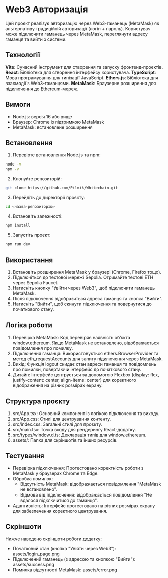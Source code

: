 # Web3 Авторизація

Цей проєкт реалізує авторизацію через Web3-гаманець (MetaMask) як альтернативу традиційній авторизації (логін + пароль). Користувач може підключити гаманець через MetaMask, переглянути адресу гаманця та вийти з системи.

## Технології

**Vite**: Сучасний інструмент для створення та запуску фронтенд-проєктів.
**React**: Бібліотека для створення інтерфейсу користувача.
**TypeScript**: Мова програмування для типізації JavaScript.
**Ethers.js**: Бібліотека для взаємодії з Web3-гаманцями.
**MetaMask**: Браузерне розширення для підключення до Ethereum-мереж.

## Вимоги

* Node.js: версія 16 або вище
* Браузер: Chrome із підтримкою MetaMask
* MetaMask: встановлене розширення

## Встановлення

1. Перевірте встановлення Node.js та npm:
```bash
node -v
npm -v
```

2. Клонуйте репозиторій:
```bash
git clone https://github.com/Pilmik/Whitechain.git
```

3. Перейдіть до директорії проєкту:
```bash
cd <назва-репозиторію>
```

4. Встановіть залежності:
```bash
npm install
```

5. Запустіть проєкт:
```bash
npm run dev
```

## Використання

1. Встановіть розширення MetaMask у браузері (Chrome, Firefox тощо).
2. Підключіться до тестової мережі Sepolia. Отримайте тестові ETH через Sepolia Faucet.
3. Натисніть кнопку "Увійти через Web3", щоб підключити гаманець MetaMask.
4. Після підключення відобразиться адреса гаманця та кнопка "Вийти".
5. Натисніть "Вийти", щоб скинути підключення та повернутися до початкового стану.

## Логіка роботи

1. Перевірка MetaMask: Код перевіряє наявність об’єкта window.ethereum. Якщо MetaMask не встановлено, відображається повідомлення про помилку.
2. Підключення гаманця: Використовується ethers.BrowserProvider та метод eth_requestAccounts для запиту підключення через MetaMask.
3. Вихід: Функція logout скидає стан адреси гаманця та повідомлень про помилки, повертаючи інтерфейс до початкового стану.
4. Дизайн: Інтерфейс центрується за допомогою Flexbox (display: flex, justify-content: center, align-items: center) для коректного відображення на різних розмірах екрану.

## Структура проєкту

1. src/App.tsx: Основний компонент із логікою підключення та виходу.
2. src/App.css: Стилі для центрування контенту.
3. src/index.css: Загальні стилі для проєкту.
4. src/main.tsx: Точка входу для рендерингу React-додатку.
5. src/types/window.d.ts: Декларація типів для window.ethereum.
6. assets/: Папка для скріншотів та інших ресурсів.

## Тестування

* Перевірка підключення: Протестовано коректність роботи з MetaMask у браузерах Chrome та Edge.
* Обробка помилок:
    * Відсутність MetaMask: відображається повідомлення "MetaMask не встановлено".
    * Відмова від підключення: відображається повідомлення "Не вдалося підключитися до гаманця".
* Адаптивність: Інтерфейс протестовано на різних розмірах екрану для забезпечення коректного центрування.

## Скріншоти

Нижче наведено скріншоти роботи додатку:

* Початковий стан (кнопка "Увійти через Web3"): assets/login_page.png
* Підключений гаманець (з адресою та кнопкою "Вийти"): assets/success.png
* Помилка відсутності MetaMask: assets/error.png


